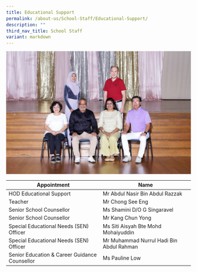 ```yaml
---
title: Educational Support
permalink: /about-us/School-Staff/Educational-Support/
description: ""
third_nav_title: School Staff
variant: markdown
---
```

![](/images/Dept%20Photo/EDUCATION_SUPPORT_DEPT_6015_P1.jpg)


| Appointment | Name | 
| -------- | -------- | 
| HOD Educational Support    | Mr Abdul Nasir Bin Abdul Razzak   | 
| Teacher     | Mr Chong See Eng     | 
| Senior School Counsellor     | Ms Shamini D/O G Singaravel   | 
| Senior School Counsellor     | Mr Kang Chun Yong    |
| Special Educational Needs (SEN) Officer     | Ms Siti Aisyah Bte Mohd Mohaiyuddin     | 
| Special Educational Needs (SEN) Officer    | Mr Muhammad Nurrul Hadi Bin Abdul Rahman    | 
| Senior Education & Career Guidance Counsellor     | Ms Pauline Low    |